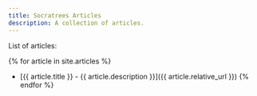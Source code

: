 ```yaml
---
title: Socratrees Articles
description: A collection of articles.
---
```


List of articles:

{% for article in site.articles %}
  * [{{ article.title }} - {{ article.description }}]({{ article.relative_url }})
{% endfor %}

